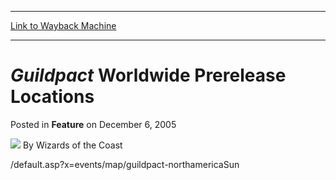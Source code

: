 
---
[Link to Wayback Machine](https://web.archive.org/web/20210503174130/https://magic.wizards.com/en/articles/archive/feature/guildpact-worldwide-prerelease-locations-2005-12-06-0)

[_metadata_:wayback_url]:- "https://magic.wizards.com/en/articles/archive/feature/guildpact-worldwide-prerelease-locations-2005-12-06-0"
[_metadata_:wayback_raw_url]:- "https://web.archive.org/web/20210503174130id_/https://magic.wizards.com/en/articles/archive/feature/guildpact-worldwide-prerelease-locations-2005-12-06-0"
[_metadata_:wayback_capture_timestamp]:- "2021-05-03 17:41:30+00:00"
[_metadata_:description]:- "/default.asp?x=events/map/guildpact-northamericaSun"
[_metadata_:generator]:- "Drupal 7 (http://drupal.org)"
[_metadata_:publish_date]:- "2005-12-06"
---


*Guildpact* Worldwide Prerelease Locations
==========================================



 Posted in **Feature**
 on December 6, 2005 






![](https://media.magic.wizards.com/styles/auth_small/public/images/person/wizards_author.jpg)
By Wizards of the Coast











/default.asp?x=events/map/guildpact-northamericaSun






